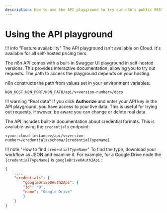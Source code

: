 ```yaml
---
description: How to use the API playground to try out n8n's public REST API.
---
```


# Using the API playground

!!! info "Feature availability"
	The API playground isn't available on Cloud. It's available for all self-hosted pricing tiers.

The n8n API comes with a built-in Swagger UI playground in self-hosted versions. This provides interactive documentation, allowing you to try out requests. The path to access the playground depends on your hosting.

n8n constructs the path from values set in your environment variables:

```shell
N8N_HOST:N8N_PORT/N8N_PATH/api/v<version-number>/docs
```

!!! warning "Real data"
    If you click **Authorize** and enter your API key in the API playground, you have access to your live data. This is useful for trying out requests. However, be aware you can change or delete real data.

The API includes built-in documentation about credential formats. This is available using the `credentials` endpoint:

```shell
<your-cloud-instance>/api/v<version-number>/credentials/schema/{credentialTypeName}
```

!!! note "How to find `credentialTypeName`"
    To find the type, download your workflow as JSON and examine it. For example, for a Google Drive node the `{credentialTypeName}` is `googleDriveOAuth2Api` :
```json
{
    ...,
    "credentials": {
        "googleDriveOAuth2Api": {
        "id": "9",
        "name": "Google Drive"
        }
    }
}
``` 
